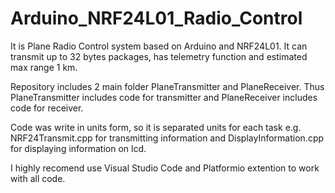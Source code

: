 # Arduino_NRF24L01_Radio_Control
It is Plane Radio Control system based on Arduino and NRF24L01.
It can transmit up to 32 bytes packages, has telemetry function and estimated max range 1 km. 

Repository includes 2 main folder PlaneTransmitter and PlaneReceiver.
Thus PlaneTransmitter includes code for transmitter and PlaneReceiver includes code for receiver.

Code was write in units form, so it is separated units for each task e.g. NRF24Transmit.cpp for transmitting information and DisplayInformation.cpp for displaying information on lcd. 

I highly recomend use Visual Studio Code and Platformio extention to work with all code.

